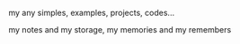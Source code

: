 my any simples, examples, projects, codes...

my notes and my storage, my memories and my remembers
